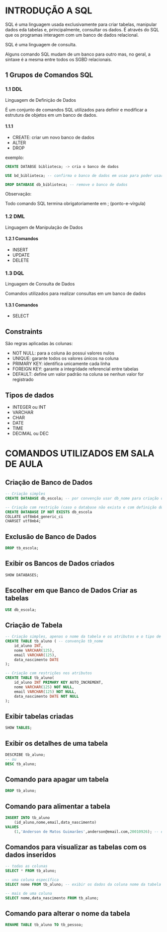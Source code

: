 # INTRODUÇÃO A SQL

SQL é uma linguagem usada exclusivamente para criar tabelas, manipular dados eda tabelas e, principalmente, consultar os dados. É através do SQL que os programas interagem com um banco de dados relacional.

SQL é uma linguagem de consulta.

Alguns comando SQL mudam de um banco para outro mas, no geral, a sintaxe é a mesma entre todos os SGBD relacionais.

## 1 Grupos de Comandos SQL

### 1.1 DDL

Linguagem de Definição de Dados

É um conjunto de comandos SQL utilizados para definir e modificar a estrutura de objetos em um banco de dados.

#### 1.1.1 
- CREATE: criar um novo banco de dados
- ALTER
- DROP

exemplo: 
```sql
CREATE DATABSE biblioteca; -> cria o banco de dados

USE bd_biblioteca; -- confirma o banco de dados em usao para poder usar as tabelas

DROP DATABASE db_biblioteca; -- remove o banco de dados
```
Observação:

Todo comando SQL termina obrigatoriamente em ; (ponto-e-vírgula)

### 1.2 DML 

Linguagem de Manipulação de Dados

#### 1.2.1 Comandos

- INSERT
- UPDATE
- DELETE

### 1.3 DQL

Linguagem de Consulta de Dados

Comandos utilizados para realizar consultas em um banco de dados

#### 1.3.1 Comandos

- SELECT


## Constraints

São regras aplicadas às colunas:

- NOT NULL: para a coluna ão possui valores nulos
- UNIQUE: garante todos os valores únicos na coluna
- PRIMARY KEY: identifica unicamente cada linha
- FOREIGN KEY: garante a integridade referencial entre tabelas
- DEFAULT: define um valor padrão na coluna se nenhun valor for registrado

## Tipos de dados

- INTEGER ou INT
- VARCHAR
- CHAR
- DATE
- TIME
- DECIMAL ou DEC

# COMANDOS UTILIZADOS EM SALA DE AULA

## Criação de Banco de Dados

```SQL 
-- Criação simples
CREATE DATABASE db_escola; -- por convenção usar db_nome para criação de banco de dados.

-- Criação com restrição (caso o database não exista e com definição dos caracteres)
CREATE DATABASE IF NOT EXISTS db_escola
COLLATE utf8mb4_generic_ci
CHARSET utf8mb4;
```

## Exclusão de Banco de Dados

```SQL
DROP tb_escola;
```

## Exibir os Bancos de Dados criados

```SQL
SHOW DATABASES;
```
## Escolher em que Banco de Dados Criar as tabelas

```SQL
USE db_escola;
```

## Criação de Tabela

```SQL
-- Criação simples, apenas o nome da tabela e os atributos e o tipo de dado do atributo
CREATE TABLE tb_aluno ( -- convenção tb_nome
    id_aluno INT,
    nome VARCHAR(125),
    email VARCHAR(125),
    data_nascimento DATE
);

-- Criação com restrições nos atributos
CREATE TABLE tb_aluno(
    id_aluno INT PRIMARY KEY AUTO_INCREMENT,
    nome VARCHAR(125) NOT NULL,
    email VARCHAR(125) NOT NULL,
    data_nascimento DATE NOT NULL
);
```

## Exibir tabelas criadas

```SQL
SHOW TABLES;
```

## Exibir os detalhes de uma tabela

```SQL
DESCRIBE tb_aluno;
-- ou
DESC tb_aluno;
```

## Comando para apagar um tabela

```SQL
DROP tb_aluno;
```

## Comando para alimentar a tabela

```SQL
INSERT INTO tb_aluno
    (id_aluno,nome,email,data_nascimento)
VALUES
    (1,'Anderson de Matos Guimarães',anderson@email.com,20010926); -- data no formato Ano Mês Dia
```

## Comandos para visualizar as tabelas com os dados inseridos

```SQL
-- todas as colunas
SELECT * FROM tb_aluno;

-- uma coluna específica
SELECT nome FROM tb_aluno; -- exibir os dados da coluna nome da tabela tb_aluno

-- mais de uma coluna
SELECT nome,data_nascimento FROM tb_aluno;
```
## Comando para alterar o nome da tabela

```SQL
RENAME TABLE tb_aluno TO tb_pessoa;
```
